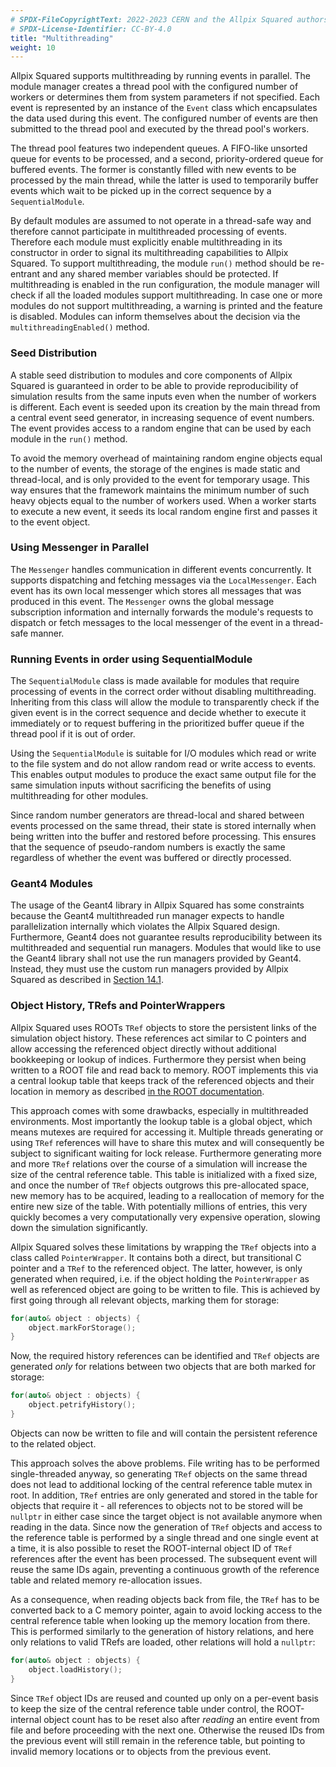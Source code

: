 ```yaml
---
# SPDX-FileCopyrightText: 2022-2023 CERN and the Allpix Squared authors
# SPDX-License-Identifier: CC-BY-4.0
title: "Multithreading"
weight: 10
---
```


Allpix Squared supports multithreading by running events in parallel. The module manager creates a thread pool with the
configured number of workers or determines them from system parameters if not specified. Each event is represented by an
instance of the `Event` class which encapsulates the data used during this event. The configured number of events are then
submitted to the thread pool and executed by the thread pool's workers.

The thread pool features two independent queues. A FIFO-like unsorted queue for events to be processed, and a second,
priority-ordered queue for buffered events. The former is constantly filled with new events to be processed by the main
thread, while the latter is used to temporarily buffer events which wait to be picked up in the correct sequence by a
`SequentialModule`.

By default modules are assumed to not operate in a thread-safe way and therefore cannot participate in multithreaded
processing of events. Therefore each module must explicitly enable multithreading in its constructor in order to signal its
multithreading capabilities to Allpix Squared. To support multithreading, the module `run()` method should be re-entrant and
any shared member variables should be protected. If multithreading is enabled in the run configuration, the module manager
will check if all the loaded modules support multithreading. In case one or more modules do not support multithreading, a
warning is printed and the feature is disabled. Modules can inform themselves about the decision via the
`multithreadingEnabled()` method.

### Seed Distribution

A stable seed distribution to modules and core components of Allpix Squared is guaranteed in order to be able to provide
reproducibility of simulation results from the same inputs even when the number of workers is different. Each event is seeded
upon its creation by the main thread from a central event seed generator, in increasing sequence of event numbers. The event
provides access to a random engine that can be used by each module in the `run()` method.

To avoid the memory overhead of maintaining random engine objects equal to the number of events, the storage of the engines
is made static and thread-local, and is only provided to the event for temporary usage. This way ensures that the framework
maintains the minimum number of such heavy objects equal to the number of workers used. When a worker starts to execute a new
event, it seeds its local random engine first and passes it to the event object.

### Using Messenger in Parallel

The `Messenger` handles communication in different events concurrently. It supports dispatching and fetching messages via the
`LocalMessenger`. Each event has its own local messenger which stores all messages that was produced in this event. The
`Messenger` owns the global message subscription information and internally forwards the module's requests to dispatch or
fetch messages to the local messenger of the event in a thread-safe manner.

### Running Events in order using SequentialModule

The `SequentialModule` class is made available for modules that require processing of events in the correct order without
disabling multithreading. Inheriting from this class will allow the module to transparently check if the given event is in
the correct sequence and decide whether to execute it immediately or to request buffering in the prioritized buffer queue if
the thread pool if it is out of order.

Using the `SequentialModule` is suitable for I/O modules which read or write to the file system and do not allow random read
or write access to events. This enables output modules to produce the exact same output file for the same simulation inputs
without sacrificing the benefits of using multithreading for other modules.

Since random number generators are thread-local and shared between events processed on the same thread, their state is stored
internally when being written into the buffer and restored before processing. This ensures that the sequence of pseudo-random
numbers is exactly the same regardless of whether the event was buffered or directly processed.

### Geant4 Modules

The usage of the Geant4 library in Allpix Squared has some constraints because the Geant4 multithreaded run manager expects
to handle parallelization internally which violates the Allpix Squared design. Furthermore, Geant4 does not guarantee results
reproducibility between its multithreaded and sequential run managers. Modules that would like to use the Geant4 library
shall not use the run managers provided by Geant4. Instead, they must use the custom run managers provided by Allpix Squared
as described in [Section 14.1](../14_additional/01_tools.md#geant4-interface).

### Object History, TRefs and PointerWrappers

Allpix Squared uses ROOTs `TRef` objects to store the persistent links of the simulation object history. These references act 
similar to C pointers and allow accessing the referenced object directly without additional bookkeeping or lookup of indices. 
Furthermore they persist when being written to a ROOT file and read back to memory. ROOT implements this via a central lookup 
table that keeps track of the referenced objects and their location in memory as described 
[in the ROOT documentation](https://root.cern.ch/doc/master/classTRef.html).

This approach comes with some drawbacks, especially in multithreaded environments. Most importantly the lookup table is a 
global object, which means mutexes are required for accessing it. Multiple threads generating or using `TRef` references will 
have to share this mutex and will consequently be subject to significant waiting for lock release. Furthermore generating more 
and more `TRef` relations over the course of a simulation will increase the size of the central reference table. This table is 
initialized with a fixed size, and once the number of `TRef` objects outgrows this pre-allocated space, new memory has to be 
acquired, leading to a reallocation of memory for the entire new size of the table. With potentially millions of entries, this 
very quickly becomes a very computationally very expensive operation, slowing down the simulation significantly.

Allpix Squared solves these limitations by wrapping the `TRef` objects into a class called `PointerWrapper`. It contains both 
a direct, but transitional C pointer and a `TRef` to the referenced object. The latter, however, is only generated when 
required, i.e. if the object holding the `PointerWrapper` as well as referenced object are going to be written to file. This 
is achieved by first going through all relevant objects, marking them for storage:

```cpp
for(auto& object : objects) {
    object.markForStorage();
}
```

Now, the required history references can be identified and `TRef` objects are generated *only* for relations between two objects
that are both marked for storage:

```cpp
for(auto& object : objects) {
    object.petrifyHistory();
}
```

Objects can now be written to file and will contain the persistent reference to the related object.

This approach solves the above problems. File writing has to be performed single-threaded anyway, so generating `TRef` objects 
on the same thread does not lead to additional locking of the central reference table mutex in root. In addition, `TRef` entries 
are only generated and stored in the table for objects that require it - all references to objects not to be stored will be 
`nullptr` in either case since the target object is not available anymore when reading in the data. Since now the generation of 
`TRef` objects and access to the reference table is performed by a single thread and one single event at a time, it is also 
possible to reset the ROOT-internal object ID of `TRef` references after the event has been processed. The subsequent event will 
reuse the same IDs again, preventing a continuous growth of the reference table and related memory re-allocation issues.

As a consequence, when reading objects back from file, the `TRef` has to be converted back to a C memory pointer, again to avoid 
locking access to the central reference table when looking up the memory location from there. This is performed similarly to the 
generation of history relations, and here only relations to valid TRefs are loaded, other relations will hold a `nullptr`:

```cpp
for(auto& object : objects) {
    object.loadHistory();
}
```

Since `TRef` object IDs are reused and counted up only on a per-event basis to keep the size of the central reference table 
under control, the ROOT-internal object count has to be reset also after *reading* an entire event from file and before 
proceeding with the next one. Otherwise the reused IDs from the previous event will still remain in the reference table, but 
pointing to invalid memory locations or to objects from the previous event.




